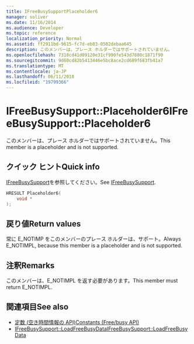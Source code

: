 ```yaml
---
title: IFreeBusySupportPlaceholder6
manager: soliver
ms.date: 11/16/2014
ms.audience: Developer
ms.topic: reference
localization_priority: Normal
ms.assetid: ff2911bd-9615-fc7d-eb03-0502debaa645
description: このメンバーは、プレース ホルダーではサポートされていません。
ms.openlocfilehash: 7318cd41d09120e31cf990fe543d7880c1871f90
ms.sourcegitcommit: 9d60cd82b5413446e5bc8ace2cd689f683fb41a7
ms.translationtype: MT
ms.contentlocale: ja-JP
ms.lasthandoff: 06/11/2018
ms.locfileid: "19799366"
---
```

# <a name="ifreebusysupportplaceholder6"></a><span data-ttu-id="05d63-103">IFreeBusySupport::Placeholder6</span><span class="sxs-lookup"><span data-stu-id="05d63-103">IFreeBusySupport::Placeholder6</span></span>

<span data-ttu-id="05d63-104">このメンバーは、プレース ホルダーではサポートされていません。</span><span class="sxs-lookup"><span data-stu-id="05d63-104">This member is a placeholder and is not supported.</span></span>
  
## <a name="quick-info"></a><span data-ttu-id="05d63-105">クイック ヒント</span><span class="sxs-lookup"><span data-stu-id="05d63-105">Quick info</span></span>

<span data-ttu-id="05d63-106">[IFreeBusySupport](ifreebusysupport.md)を参照してください。</span><span class="sxs-lookup"><span data-stu-id="05d63-106">See [IFreeBusySupport](ifreebusysupport.md).</span></span>
  
```cpp
HRESULT Placeholder6( 
    void *  
);
```

## <a name="return-values"></a><span data-ttu-id="05d63-107">戻り値</span><span class="sxs-lookup"><span data-stu-id="05d63-107">Return values</span></span>

<span data-ttu-id="05d63-108">常に E_NOTIMP をこのメンバーのプレース ホルダーは、サポート。</span><span class="sxs-lookup"><span data-stu-id="05d63-108">Always E_NOTIMPL, because this member is a placeholder and is not supported.</span></span>
  
## <a name="remarks"></a><span data-ttu-id="05d63-109">注釈</span><span class="sxs-lookup"><span data-stu-id="05d63-109">Remarks</span></span>

<span data-ttu-id="05d63-110">このメンバーは、E_NOTIMPL を返す必要があります。</span><span class="sxs-lookup"><span data-stu-id="05d63-110">This member must return E_NOTIMPL.</span></span>
  
## <a name="see-also"></a><span data-ttu-id="05d63-111">関連項目</span><span class="sxs-lookup"><span data-stu-id="05d63-111">See also</span></span>

- [<span data-ttu-id="05d63-112">定数 (空き時間情報の API)</span><span class="sxs-lookup"><span data-stu-id="05d63-112">Constants (Free/busy API)</span></span>](constants-free-busy-api.md) 
- [<span data-ttu-id="05d63-113">IFreeBusySupport::LoadFreeBusyData</span><span class="sxs-lookup"><span data-stu-id="05d63-113">IFreeBusySupport::LoadFreeBusyData</span></span>](ifreebusysupport-loadfreebusydata.md)

